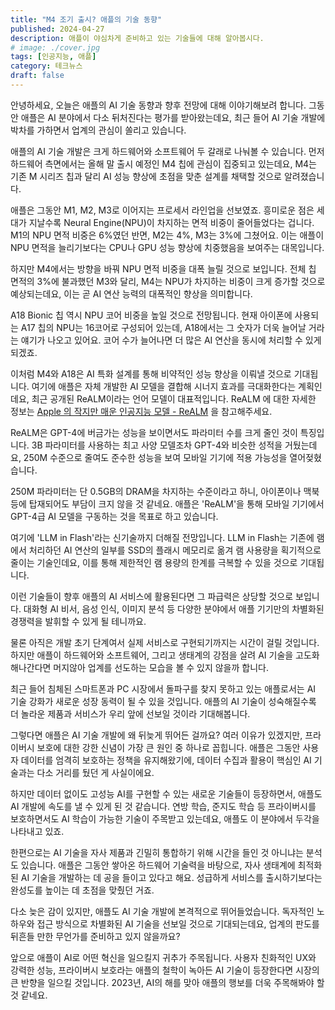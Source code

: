 ```yaml
---
title: "M4 조기 출시? 애플의 기술 동향"
published: 2024-04-27
description: 애플이 야심차게 준비하고 있는 기술들에 대해 알아봅시다.
# image: ./cover.jpg
tags: [인공지능, 애플]
category: 테크뉴스
draft: false
---
```


안녕하세요, 오늘은 애플의 AI 기술 동향과 향후 전망에 대해 이야기해보려 합니다. 그동안 애플은 AI 분야에서 다소 뒤처진다는 평가를 받아왔는데요, 최근 들어 AI 기술 개발에 박차를 가하면서 업계의 관심이 쏠리고 있습니다.

애플의 AI 기술 개발은 크게 하드웨어와 소프트웨어 두 갈래로 나눠볼 수 있습니다. 먼저 하드웨어 측면에서는 올해 말 출시 예정인 M4 칩에 관심이 집중되고 있는데요, M4는 기존 M 시리즈 칩과 달리 AI 성능 향상에 초점을 맞춘 설계를 채택할 것으로 알려졌습니다.

애플은 그동안 M1, M2, M3로 이어지는 프로세서 라인업을 선보였죠. 흥미로운 점은 세대가 지날수록 Neural Engine(NPU)이 차지하는 면적 비중이 줄어들었다는 겁니다. M1의 NPU 면적 비중은 6%였던 반면, M2는 4%, M3는 3%에 그쳤어요. 이는 애플이 NPU 면적을 늘리기보다는 CPU나 GPU 성능 향상에 치중했음을 보여주는 대목입니다.

하지만 M4에서는 방향을 바꿔 NPU 면적 비중을 대폭 늘릴 것으로 보입니다. 전체 칩 면적의 3%에 불과했던 M3와 달리, M4는 NPU가 차지하는 비중이 크게 증가할 것으로 예상되는데요, 이는 곧 AI 연산 능력의 대폭적인 향상을 의미합니다.

A18 Bionic 칩 역시 NPU 코어 비중을 높일 것으로 전망됩니다. 현재 아이폰에 사용되는 A17 칩의 NPU는 16코어로 구성되어 있는데, A18에서는 그 숫자가 더욱 늘어날 거라는 얘기가 나오고 있어요. 코어 수가 늘어나면 더 많은 AI 연산을 동시에 처리할 수 있게 되겠죠.

이처럼 M4와 A18은 AI 특화 설계를 통해 비약적인 성능 향상을 이뤄낼 것으로 기대됩니다. 여기에 애플은 자체 개발한 AI 모델을 결합해 시너지 효과를 극대화한다는 계획인데요, 최근 공개된 ReALM이라는 언어 모델이 대표적입니다.
ReALM 에 대한 자세한 정보는 [Apple 의 작지만 매운 인공지능 모델 - ReALM](https://blog.kimjinwoo.me/posts/apple-realm/) 을 참고해주세요.

ReALM은 GPT-4에 버금가는 성능을 보이면서도 파라미터 수를 크게 줄인 것이 특징입니다. 3B 파라미터를 사용하는 최고 사양 모델조차 GPT-4와 비슷한 성적을 거뒀는데요, 250M 수준으로 줄여도 준수한 성능을 보여 모바일 기기에 적용 가능성을 열어젖혔습니다.

250M 파라미터는 단 0.5GB의 DRAM을 차지하는 수준이라고 하니, 아이폰이나 맥북 등에 탑재되어도 부담이 크지 않을 것 같네요. 애플은 'ReALM'을 통해 모바일 기기에서 GPT-4급 AI 모델을 구동하는 것을 목표로 하고 있습니다.

여기에 'LLM in Flash'라는 신기술까지 더해질 전망입니다. LLM in Flash는 기존에 램에서 처리하던 AI 연산의 일부를 SSD의 플래시 메모리로 옮겨 램 사용량을 획기적으로 줄이는 기술인데요, 이를 통해 제한적인 램 용량의 한계를 극복할 수 있을 것으로 기대됩니다.

이런 기술들이 향후 애플의 AI 서비스에 활용된다면 그 파급력은 상당할 것으로 보입니다. 대화형 AI 비서, 음성 인식, 이미지 분석 등 다양한 분야에서 애플 기기만의 차별화된 경쟁력을 발휘할 수 있게 될 테니까요.

물론 아직은 개발 초기 단계여서 실제 서비스로 구현되기까지는 시간이 걸릴 것입니다. 하지만 애플이 하드웨어와 소프트웨어, 그리고 생태계의 강점을 살려 AI 기술을 고도화해나간다면 머지않아 업계를 선도하는 모습을 볼 수 있지 않을까 합니다.

최근 들어 침체된 스마트폰과 PC 시장에서 돌파구를 찾지 못하고 있는 애플로서는 AI 기술 강화가 새로운 성장 동력이 될 수 있을 것입니다. 애플의 AI 기술이 성숙해질수록 더 놀라운 제품과 서비스가 우리 앞에 선보일 것이라 기대해봅니다.

그렇다면 애플은 AI 기술 개발에 왜 뒤늦게 뛰어든 걸까요? 여러 이유가 있겠지만, 프라이버시 보호에 대한 강한 신념이 가장 큰 원인 중 하나로 꼽힙니다. 애플은 그동안 사용자 데이터를 엄격히 보호하는 정책을 유지해왔기에, 데이터 수집과 활용이 핵심인 AI 기술과는 다소 거리를 뒀던 게 사실이에요.

하지만 데이터 없이도 고성능 AI를 구현할 수 있는 새로운 기술들이 등장하면서, 애플도 AI 개발에 속도를 낼 수 있게 된 것 같습니다. 연방 학습, 준지도 학습 등 프라이버시를 보호하면서도 AI 학습이 가능한 기술이 주목받고 있는데요, 애플도 이 분야에서 두각을 나타내고 있죠.

한편으로는 AI 기술을 자사 제품과 긴밀히 통합하기 위해 시간을 들인 것 아니냐는 분석도 있습니다. 애플은 그동안 쌓아온 하드웨어 기술력을 바탕으로, 자사 생태계에 최적화된 AI 기술을 개발하는 데 공을 들이고 있다고 해요. 성급하게 서비스를 출시하기보다는 완성도를 높이는 데 초점을 맞췄던 거죠.

다소 늦은 감이 있지만, 애플도 AI 기술 개발에 본격적으로 뛰어들었습니다. 독자적인 노하우와 접근 방식으로 차별화된 AI 기술을 선보일 것으로 기대되는데요, 업계의 판도를 뒤흔들 만한 무언가를 준비하고 있지 않을까요?

앞으로 애플이 AI로 어떤 혁신을 일으킬지 귀추가 주목됩니다. 사용자 친화적인 UX와 강력한 성능, 프라이버시 보호라는 애플의 철학이 녹아든 AI 기술이 등장한다면 시장의 큰 반향을 일으킬 것입니다. 2023년, AI의 해를 맞아 애플의 행보를 더욱 주목해봐야 할 것 같네요.
